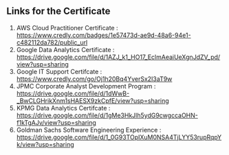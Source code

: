 ## Links for the Certificate
1. AWS Cloud Practitioner Certificate : https://www.credly.com/badges/1e57473d-ae9d-48a6-94e1-c482112da782/public_url
2. Google Data Analytics Certificate  : https://drive.google.com/file/d/1AZJ_k1_HO17_EclmAeaiUeXgnJdZV_pd/view?usp=sharing
3. Google IT Support Certifcate       : https://www.credly.com/go/Oj1h20Bq4YverSx2I3aT9w
4. JPMC Corporate Analyst Development Program : https://drive.google.com/file/d/1dWwB-_BwCLGHrikXnm1sHAESX9zkCpfE/view?usp=sharing
5. KPMG Data Analytics Certifcate     : https://drive.google.com/file/d/1gMe3HkJlh5ydG9cwgccaOHN-f1kTgAJv/view?usp=sharing
6. Goldman Sachs Software Engineering Experience : https://drive.google.com/file/d/1_0G93TOpIXuM0NSA4TjLYY53rupRqpYk/view?usp=sharing
